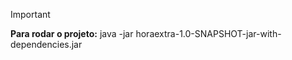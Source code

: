 > [!IMPORTANT]  
> **Para rodar o projeto:** java -jar horaextra-1.0-SNAPSHOT-jar-with-dependencies.jar 
